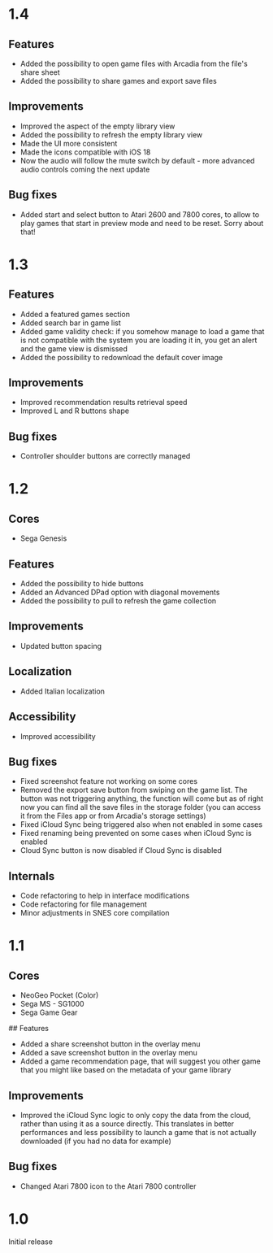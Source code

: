 # 1.4

## Features

- Added the possibility to open game files with Arcadia from the file's share sheet
- Added the possibility to share games and export save files

## Improvements

- Improved the aspect of the empty library view
- Added the possibility to refresh the empty library view
- Made the UI more consistent
- Made the icons compatible with iOS 18
- Now the audio will follow the mute switch by default - more advanced audio controls coming the next update

## Bug fixes

- Added start and select button to Atari 2600 and 7800 cores, to allow to play games that start in preview mode and need to be reset. Sorry about that!


# 1.3

## Features
- Added a featured games section
- Added search bar in game list
- Added game validity check: if you somehow manage to load a game that is not compatible with the system you are loading it in, you get an alert and the game view is dismissed
- Added the possibility to redownload the default cover image

## Improvements
- Improved recommendation results retrieval speed
- Improved L and R buttons shape

## Bug fixes
- Controller shoulder buttons are correctly managed

# 1.2

## Cores
- Sega Genesis

## Features
- Added the possibility to hide buttons
- Added an Advanced DPad option with diagonal movements
- Added the possibility to pull to refresh the game collection

## Improvements
- Updated button spacing

## Localization
- Added Italian localization

## Accessibility
- Improved accessibility

## Bug fixes
- Fixed screenshot feature not working on some cores
- Removed the export save button from swiping on the game list. The button was not triggering anything, the function will come but as of right now you can find all the save files in the storage folder (you can access it from the Files app or from Arcadia's storage settings)
- Fixed iCloud Sync being triggered also when not enabled in some cases
- Fixed renaming being prevented on some cases when iCloud Sync is enabled
- Cloud Sync button is now disabled if Cloud Sync is disabled

## Internals
- Code refactoring to help in interface modifications
- Code refactoring for file management
- Minor adjustments in SNES core compilation

# 1.1

## Cores
- NeoGeo Pocket (Color)
- Sega MS - SG1000
- Sega Game Gear

## Features
- Added a share screenshot button in the overlay menu
- Added a save screenshot button in the overlay menu
- Added a game recommendation page, that will suggest you other game that you might like based on the metadata of your game library

## Improvements
- Improved the iCloud Sync logic to only copy the data from the cloud, rather than using it as a source directly. This translates in better performances and less possibility to launch a game that is not actually downloaded (if you had no data for example)

## Bug fixes
- Changed Atari 7800 icon to the Atari 7800 controller

# 1.0

Initial release

